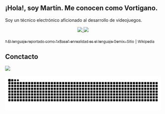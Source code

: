 
## ¡Hola!, soy Martín. Me conocen como Vortigano.
  
Soy un técnico electrónico aficionado al desarrollo de videojuegos.

<div align="center">

  <a href="https://github.com/vortigano">
  
  <img height="200" src="https://github-readme-stats-neon-eight-95.vercel.app/api/top-langs/?username=vortigano&custom_title=%20Lenguajes%20&layout=compact&langs_count=8&theme=github_dark&hide_border=true&locale=es"/>
  
  <img height="200" src="https://github-readme-stats-neon-eight-95.vercel.app/api?username=vortigano&custom_title=%20Estadísticas%20&show_icons=true&theme=github_dark&include_all_commits=false&count_private=true&hide=issues,contribs,[]&hide_rank=true&card_width=340&hide_border=true&locale=es"/>
    
</div>
  
<sub> * El lenguaje reportado como "xBase" enrealidad es el lenguaje Gemix:</sub> [<sub>Sitio</sub>](http://www.gemixstudio.com/forums/) <sub>|</sub> [<sub>Wikipedia</sub>](https://es.wikipedia.org/wiki/Gemix_Studio)
  
## Conctacto 
  
  <a  href = "mailto: vortigano@outlook.com.ar"><img src="https://img.shields.io/badge/-Outlook-0078D4?style=plastic&logo=microsoft-outlook&logoColor=white" target="_blank"></a>
  
<div align="center">

  ![Snake animation](https://github.com/vortigano/vortigano/blob/output/github-contribution-grid-snake-dark.svg)
  
</div>
